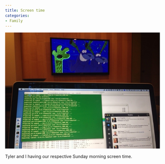 ```yaml
---
title: Screen time
categories:
- Family
---
```


![](/assets/posts/2014/20140608-092127-33687337.jpg)
  



Tyler and I having our respective Sunday morning screen time. 
